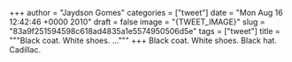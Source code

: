 
+++
author = "Jaydson Gomes"
categories = ["tweet"]
date = "Mon Aug 16 12:42:46 +0000 2010"
draft = false
image = "{TWEET_IMAGE}"
slug = "83a9f251594598c618ad4835a1e5574950506d5e"
tags = ["tweet"]
title = """Black coat. White shoes. ..."""
+++
Black coat. White shoes. Black hat. Cadillac.

